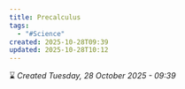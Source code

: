 ```yaml
---
title: Precalculus
tags:
  - "#Science"
created: 2025-10-28T09:39
updated: 2025-10-28T10:12
---
```







⌛ *Created Tuesday, 28 October 2025 - 09:39*